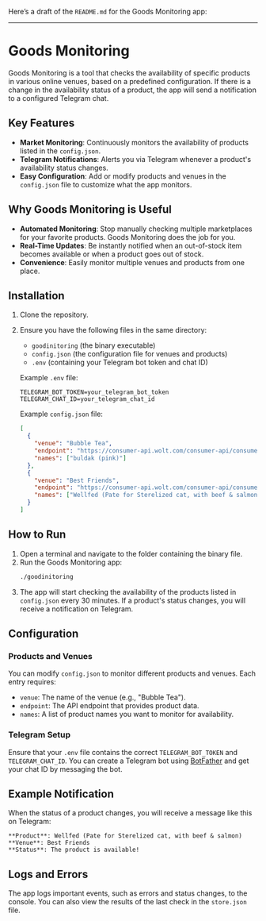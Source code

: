 Here’s a draft of the `README.md` for the Goods Monitoring app:

---

# Goods Monitoring

Goods Monitoring is a tool that checks the availability of specific products in various online venues, based on a predefined configuration. If there is a change in the availability status of a product, the app will send a notification to a configured Telegram chat.

## Key Features

- **Market Monitoring**: Continuously monitors the availability of products listed in the `config.json`.
- **Telegram Notifications**: Alerts you via Telegram whenever a product's availability status changes.
- **Easy Configuration**: Add or modify products and venues in the `config.json` file to customize what the app monitors.

## Why Goods Monitoring is Useful

- **Automated Monitoring**: Stop manually checking multiple marketplaces for your favorite products. Goods Monitoring does the job for you.
- **Real-Time Updates**: Be instantly notified when an out-of-stock item becomes available or when a product goes out of stock.
- **Convenience**: Easily monitor multiple venues and products from one place.

## Installation

1. Clone the repository.
2. Ensure you have the following files in the same directory:
   - `goodinitoring` (the binary executable)
   - `config.json` (the configuration file for venues and products)
   - `.env` (containing your Telegram bot token and chat ID)
   
   Example `.env` file:
   ```env
   TELEGRAM_BOT_TOKEN=your_telegram_bot_token
   TELEGRAM_CHAT_ID=your_telegram_chat_id
   ```

   Example `config.json` file:
   ```json
   [
     {
       "venue": "Bubble Tea",
       "endpoint": "https://consumer-api.wolt.com/consumer-api/consumer-assortment/v1/venues/slug/mao-bubble-tea/assortment",
       "names": ["buldak (pink)"]
     },
     {
       "venue": "Best Friends",
       "endpoint": "https://consumer-api.wolt.com/consumer-api/consumer-assortment/v1/venues/slug/best-friends1/assortment/categories/slug/sauces-and-pates-for-cat-2?language=en",
       "names": ["Wellfed (Pate for Sterelized cat, with beef & salmon)", "Wellfed (Pate for sterilized cat, with chicken & Turkey)"]
     }
   ]
   ```

## How to Run

1. Open a terminal and navigate to the folder containing the binary file.
2. Run the Goods Monitoring app:
   ```bash
   ./goodinitoring
   ```
3. The app will start checking the availability of the products listed in `config.json` every 30 minutes. If a product's status changes, you will receive a notification on Telegram.

## Configuration

### Products and Venues

You can modify `config.json` to monitor different products and venues. Each entry requires:
- `venue`: The name of the venue (e.g., "Bubble Tea").
- `endpoint`: The API endpoint that provides product data.
- `names`: A list of product names you want to monitor for availability.

### Telegram Setup

Ensure that your `.env` file contains the correct `TELEGRAM_BOT_TOKEN` and `TELEGRAM_CHAT_ID`. You can create a Telegram bot using [BotFather](https://core.telegram.org/bots#botfather) and get your chat ID by messaging the bot.

## Example Notification

When the status of a product changes, you will receive a message like this on Telegram:

```
**Product**: Wellfed (Pate for Sterelized cat, with beef & salmon)
**Venue**: Best Friends
**Status**: The product is available!
```

## Logs and Errors

The app logs important events, such as errors and status changes, to the console. You can also view the results of the last check in the `store.json` file.